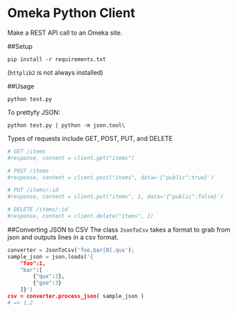 # Omeka Python Client
Make a REST API call to an Omeka site.

##Setup

    pip install -r requirements.txt

(`httplib2` is not always installed)

##Usage
    
    python test.py

To prettyfy JSON:

    python test.py | python -m json.tool\

Types of requests include GET, POST, PUT, and DELETE

```python
# GET /items
#response, content = client.get("items")

# POST /items
#response, content = client.post("items", data='{"public":true}')

# PUT /items/:id
#response, content = client.put("items", 1, data='{"public":false}')

# DELETE /items/:id
#response, content = client.delete("items", 1)
```

##Converting JSON to CSV
The class `JsonToCsv` takes a format to grab from json and outputs lines in a csv format.

```python
converter = JsonToCsv('foo,bar[0].qux');
sample_json = json.loads('{
    "foo":1, 
    "bar":[
        {"qux":2},
        {"goo":3}
    ]}')
csv = converter.process_json( sample_json ) 
# => 1,2
```

